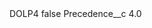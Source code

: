 <?xml version="1.0" encoding="UTF-8"?>
<CustomMetadata xmlns="http://soap.sforce.com/2006/04/metadata" xmlns:xsi="http://www.w3.org/2001/XMLSchema-instance" xmlns:xsd="http://www.w3.org/2001/XMLSchema">
    <label>DOLP4</label>
    <protected>false</protected>
    <values>
        <field>Precedence__c</field>
        <value xsi:type="xsd:double">4.0</value>
    </values>
</CustomMetadata>

